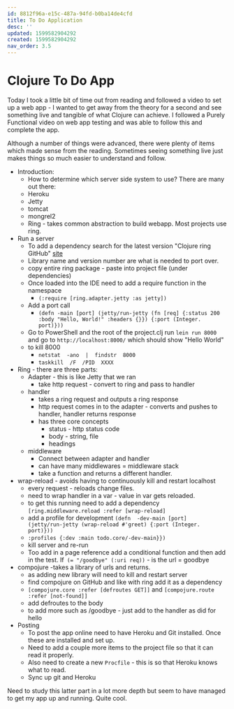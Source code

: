 ```yaml
---
id: 8812f96a-e15c-487a-94fd-b0ba14de4cfd
title: To Do Application
desc: ''
updated: 1599582904292
created: 1599582904292
nav_order: 3.5
---
```


# Clojure To Do App

Today I took a little bit of time out from reading and followed a video to set up a web app - I wanted to get away from the theory for a second and see something live and tangible of what Clojure can achieve. I followed a Purely Functional video on web app testing and was able to follow this and complete the app.

Although a number of things were advanced, there were plenty of items which made sense from the reading. Sometimes seeing something live just makes things so much easier to understand and follow.

- Introduction:
    - How to determine which server side system to use? There are many out there:
    -  Heroku
    -  Jetty
    -  tomcat
    -  mongrel2
    -  Ring - takes common abstraction to build webapp. Most projects use ring.
- Run a server
    - To add a dependency search for the latest version "Clojure ring GitHub" [site](https://github.com/ens100/Learning-Clojure/blob/master/post/2020-08-10.md)
    -  Library name and version number are what is needed to port over.
    -  copy entire ring package - paste into project file (under dependencies)
    -  Once loaded into the IDE need to add a  require function in the namespace
        - `(:require [ring.adapter.jetty :as jetty])`
    -  Add a port call
        - `(defn -main [port] (jetty/run-jetty (fn [req] {:status 200 :body "Hello, World!" :headers {}}) {:port (Integer. port)}))`
    - Go to PowerShell and the root of the project.clj run `lein run 8000`  and go to `http://localhost:8000/` which should show "Hello World"
    -  to kill 8000 
        - `netstat  -ano  |  findstr  8000`
        - `taskkill  /F  /PID  XXXX`
- Ring - there are three parts:
    -  Adapter - this is like Jetty that we ran
        -  take http request - convert to ring and pass to handler
    -  handler
        -  takes a ring request and outputs a ring response
        -  http request comes in to the adapter - converts and pushes to handler, handler returns response
        -  has three core concepts
            -  status - http status code
            -  body - string, file
            -  headings
    - middleware
        -  Connect between adapter and handler
        -  can have many middlewares = middleware stack
        -  take a function and returns a different handler.
-  wrap-reload - avoids having to continuously kill and restart localhost
    -  every request - reloads change files.
    -  need to wrap handler in a var - value in var gets reloaded.
    -  to get this running need to add a dependency  `[ring.middleware.reload :refer [wrap-reload]`
    -  add a profile for development `(defn  -dev-main [port]  (jetty/run-jetty (wrap-reload #'greet) {:port (Integer. port)}))`
    -  `:profiles {:dev :main todo.core/-dev-main}})`
    -  kill server and re-run
    -  Too add in a page reference add a conditional function and then add in the test. If` (= "/goodbye" (:uri req))` - is the url = goodbye
-  compojure -takes a library of urls and returns.
    -  as adding  new library will need to kill and restart server
    -  find compojure on GitHub and like with ring add it as a dependency
    -  `[compojure.core :refer [defroutes GET]]` and `[compojure.route :refer [not-found]]`
    -  add defroutes to the body
    -  to add more such as /goodbye - just add to the handler as did for hello
- Posting
    -   To post the app online need to have Heroku and Git installed. Once these are installed and set up.
    -   Need to add a couple more items to the project file so that it can read it properly.
    -   Also need to create a new `Procfile` - this is so that Heroku knows what to read.
    -   Sync up git and Heroku

Need to study this latter part in a lot more depth but seem to have managed to get my app up and running. Quite cool.
